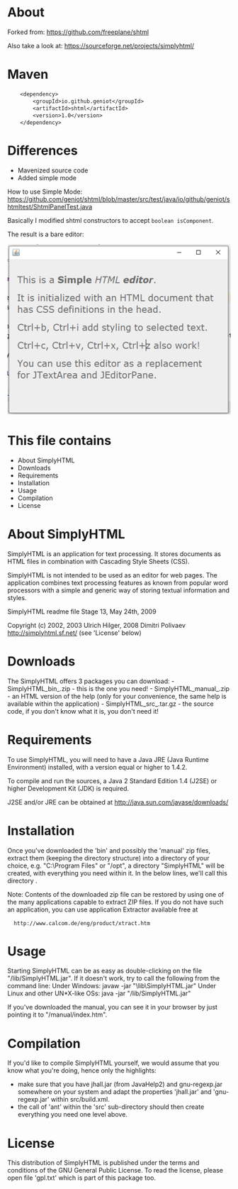 # About
Forked from: https://github.com/freeplane/shtml

Also take a look at: https://sourceforge.net/projects/simplyhtml/

# Maven

        <dependency>
            <groupId>io.github.geniot</groupId>
            <artifactId>shtml</artifactId>
            <version>1.0</version>
        </dependency>

# Differences

* Mavenized source code
* Added simple mode

How to use Simple Mode:
https://github.com/geniot/shtml/blob/master/src/test/java/io/github/geniot/shtmltest/ShtmlPanelTest.java

Basically I modified shtml constructors to accept `boolean isComponent`.

The result is a bare editor:

![Simple Mode](screenshots/simple_mode.png)

# This file contains

- About SimplyHTML
- Downloads
- Requirements
- Installation
- Usage
- Compilation
- License

# About SimplyHTML

  SimplyHTML is an application for text processing. It
  stores documents as HTML files in combination with
  Cascading Style Sheets (CSS).

  SimplyHTML is not intended to be used as an editor for
  web pages. The application combines text processing
  features as known from popular word processors with a
  simple and generic way of storing textual information
  and styles.

SimplyHTML readme file
Stage 13, May 24th, 2009

Copyright (c) 2002, 2003 Ulrich Hilger, 2008 Dimitri Polivaev
http://simplyhtml.sf.net/
(see 'License' below)

# Downloads

The SimplyHTML offers 3 packages you can download:
	- SimplyHTML_bin_<Version>.zip - this is the one you need!
	- SimplyHTML_manual_<Version>.zip - an HTML version of the help
	  (only for your convenience, the same help is available within
	  the application)
	- SimplyHTML_src_<Version>.tar.gz - the source code, if you don't
	  know what it is, you don't need it!

# Requirements

  To use SimplyHTML, you will need to have a Java JRE
  (Java Runtime Environment) installed, with a version equal or
  higher to 1.4.2.

  To compile and run the sources, a Java 2 Standard
  Edition 1.4 (J2SE) or higher Development Kit (JDK)
  is required.

  J2SE and/or JRE can be obtained at http://java.sun.com/javase/downloads/

# Installation

  Once you've downloaded the 'bin' and possibly the 'manual' zip
  files, extract them (keeping the directory structure) into a directory
  of your choice, e.g. "C:\Program Files\" or "/opt", a directory "SimplyHTML"
  will be created, with everything you need within it. In the below lines,
  we'll call this directory <SimplyHTMLDir>.
  
Note:
  Contents of the downloaded zip file can be restored
  by using one of the many applications capable to
  extract ZIP files. If you do not have such an
  application, you can use application Extractor
  available free at

      http://www.calcom.de/eng/product/xtract.htm

# Usage
  
  Starting SimplyHTML can be as easy as double-clicking on the
  file "<SimplyHTMLDir>/lib/SimplyHTML.jar".
  If it doesn't work, try to call the following from the command line:
  	Under Windows:
  		javaw -jar  "<SimplyHTMLDir>\lib\SimplyHTML.jar"
  	Under Linux and other UN*X-like OSs:
  		java -jar  "<SimplyHTMLDir>/lib/SimplyHTML.jar"
  
  If you've downloaded the manual, you can see it in your browser by
  just pointing it to "<SimplyHTMLDir>/manual/index.htm".

# Compilation

  If you'd like to compile SimplyHTML yourself, we would assume that you
  know what you're doing, hence only the highlights:
  - make sure that you have jhall.jar (from JavaHelp2) and gnu-regexp.jar
    somewhere on your system and adapt the properties 'jhall.jar' and
    'gnu-regexp.jar' within src/build.xml.
  - the call of 'ant' within the 'src' sub-directory should then create
    everything you need one level above.

# License

  This distribution of SimplyHTML is published under the terms
  and conditions of the GNU General Public License. To read the
  license, please open file 'gpl.txt' which is part of this
  package too.
